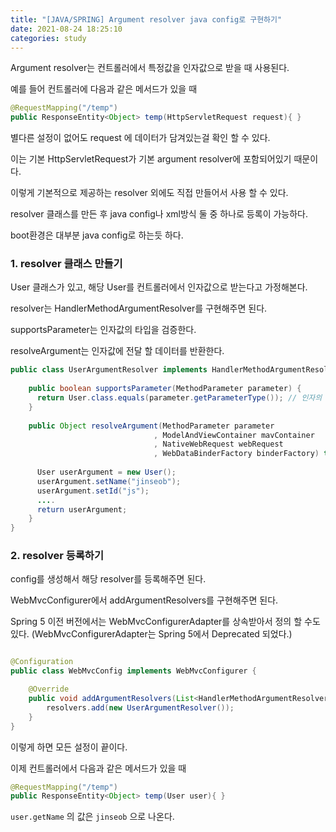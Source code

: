 ```yaml
---
title: "[JAVA/SPRING] Argument resolver java config로 구현하기"
date: 2021-08-24 18:25:10 
categories: study
---
```


Argument resolver는 컨트롤러에서 특정값을 인자값으로 받을 때 사용된다. 

예를 들어 컨트롤러에 다음과 같은 메서드가 있을 때
```java
@RequestMapping("/temp")
public ResponseEntity<Object> temp(HttpServletRequest request){ }
```

별다른 설정이 없어도 request 에 데이터가 담겨있는걸 확인 할 수 있다.

이는 기본 HttpServletRequest가 기본 argument resolver에 포함되어있기 때문이다.

이렇게 기본적으로 제공하는 resolver 외에도 직접 만들어서 사용 할 수 있다. 

resolver 클래스를 만든 후 java config나 xml방식 둘 중 하나로 등록이 가능하다. 

boot환경은 대부분 java config로 하는듯 하다.

### 1. resolver 클래스 만들기

User 클래스가 있고, 해당 User를 컨트롤러에서 인자값으로 받는다고 가정해본다.

resolver는 HandlerMethodArgumentResolver를 구현해주면 된다. 

supportsParameter는 인자값의 타입을 검증한다.

resolveArgument는 인자값에 전달 할 데이터를 반환한다.

```java
public class UserArgumentResolver implements HandlerMethodArgumentResolver{
  
    public boolean supportsParameter(MethodParameter parameter) {
      return User.class.equals(parameter.getParameterType()); // 인자의 타입이 User인지 검증
    }
    
    public Object resolveArgument(MethodParameter parameter
                                , ModelAndViewContainer mavContainer
                                , NativeWebRequest webRequest
                                , WebDataBinderFactory binderFactory) throws Exception {
			
      User userArgument = new User();
      userArgument.setName("jinseob");
      userArgument.setId("js");
      ....
      return userArgument;		
	}
}
```

### 2. resolver 등록하기

config를 생성해서 해당 resolver를 등록해주면 된다.

WebMvcConfigurer에서 addArgumentResolvers를 구현해주면 된다.

Spring 5 이전 버전에서는 WebMvcConfigurerAdapter를 상속받아서 정의 할 수도 있다.
(WebMvcConfigurerAdapter는 Spring 5에서 Deprecated 되었다.)


```java

@Configuration
public class WebMvcConfig implements WebMvcConfigurer {

    @Override
    public void addArgumentResolvers(List<HandlerMethodArgumentResolver> resolvers) {
        resolvers.add(new UserArgumentResolver());
    }
}
```

이렇게 하면 모든 설정이 끝이다.

이제 컨트롤러에서 다음과 같은 메서드가 있을 때

```java
@RequestMapping("/temp")
public ResponseEntity<Object> temp(User user){ }
```

`user.getName` 의 값은 `jinseob` 으로 나온다.

